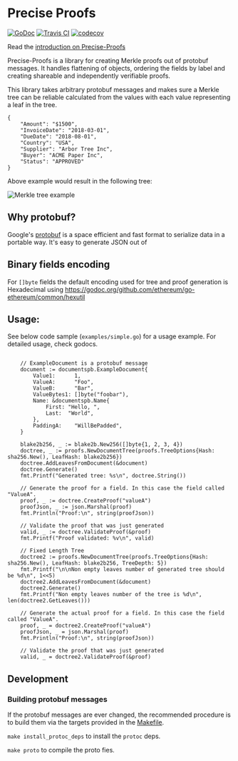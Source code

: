 Precise Proofs
==============
[![GoDoc](https://godoc.org/github.com/centrifuge/precise-proofs/proofs?status.svg)](https://godoc.org/github.com/centrifuge/precise-proofs/proofs)
[![Travis CI](https://api.travis-ci.org/centrifuge/precise-proofs.svg?branch=master)](https://travis-ci.org/centrifuge/precise-proofs)
[![codecov](https://codecov.io/gh/centrifuge/precise-proofs/branch/master/graph/badge.svg)](https://codecov.io/gh/centrifuge/precise-proofs)

Read the [introduction on Precise-Proofs](https://medium.com/centrifuge/introducing-precise-proofs-create-validate-field-level-merkle-proofs-a31af9220df0)

Precise-Proofs is a library for creating Merkle proofs out of protobuf messages. It
handles flattening of objects, ordering the fields by label and creating shareable and
independently verifiable proofs.

This library takes arbitrary protobuf messages and makes sure a Merkle tree can be reliable calculated
from the values with each value representing a leaf in the tree.
```js,
{
    "Amount": "$1500",
    "InvoiceDate": "2018-03-01",
    "DueDate": "2018-08-01",
    "Country": "USA",
    "Supplier": "Arbor Tree Inc",
    "Buyer": "ACME Paper Inc",
    "Status": "APPROVED"
}
```

Above example would result in the following tree:

![Merkle tree example](https://raw.githubusercontent.com/centrifuge/precise-proofs/master/docs/tree.png)

## Why protobuf?

Google's [protobuf](https://developers.google.com/protocol-buffers/docs/gotutorial) is a space efficient and fast format
to serialize data in a portable way. It's easy to generate JSON out of

## Binary fields encoding
For `[]byte` fields the default encoding used for tree and proof generation is Hexadecimal using <https://godoc.org/github.com/ethereum/go-ethereum/common/hexutil>

## Usage:

See below code sample (`examples/simple.go`) for a usage example. For detailed usage, check godocs.

```go,

    // ExampleDocument is a protobuf message
    document := documentspb.ExampleDocument{
        Value1:      1,
        ValueA:      "Foo",
        ValueB:      "Bar",
        ValueBytes1: []byte("foobar"),
        Name: &documentspb.Name{
            First: "Hello, ",
            Last:  "World",
        },
        PaddingA:    "WillBePadded",
    }

    blake2b256, _ := blake2b.New256([]byte{1, 2, 3, 4})
    doctree, _ := proofs.NewDocumentTree(proofs.TreeOptions{Hash: sha256.New(), LeafHash: blake2b256})
    doctree.AddLeavesFromDocument(&document)
    doctree.Generate()
    fmt.Printf("Generated tree: %s\n", doctree.String())

    // Generate the proof for a field. In this case the field called "ValueA".
    proof, _ := doctree.CreateProof("valueA")
    proofJson, _ := json.Marshal(proof)
    fmt.Println("Proof:\n", string(proofJson))

    // Validate the proof that was just generated
    valid, _ := doctree.ValidateProof(&proof)
    fmt.Printf("Proof validated: %v\n", valid)

    // Fixed Length Tree
    doctree2 := proofs.NewDocumentTree(proofs.TreeOptions{Hash: sha256.New(), LeafHash: blake2b256, TreeDepth: 5})
    fmt.Printf("\n\nNon empty leaves number of generated tree should be %d\n", 1<<5)
    doctree2.AddLeavesFromDocument(&document)
    doctree2.Generate()
    fmt.Printf("Non empty leaves number of the tree is %d\n", len(doctree2.GetLeaves()))

    // Generate the actual proof for a field. In this case the field called "ValueA".
    proof, _ = doctree2.CreateProof("valueA")
    proofJson, _ = json.Marshal(proof)
    fmt.Println("Proof:\n", string(proofJson))

    // Validate the proof that was just generated
    valid, _ = doctree2.ValidateProof(&proof)

```

## Development
### Building protobuf messages
If the protobuf messages are ever changed, the recommended procedure is to build them via the targets provided in the [Makefile](Makefile).

`make install_protoc_deps` to install the `protoc` deps.

`make proto` to compile the proto fies.


